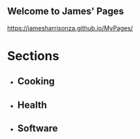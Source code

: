 ## Welcome to James' Pages

https://jamesharrisonza.github.io/MyPages/

# Sections
* ## Cooking
* ## Health
* ## Software
